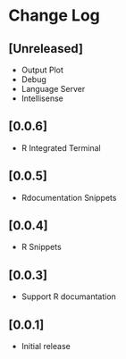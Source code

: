 # Change Log
## [Unreleased]
* Output Plot
* Debug
* Language Server
* Intellisense

## [0.0.6]
* R Integrated Terminal

## [0.0.5]
* Rdocumentation Snippets

## [0.0.4]
* R Snippets

## [0.0.3]
* Support R documantation

## [0.0.1]
* Initial release

